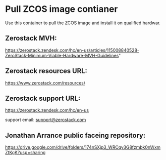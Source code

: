 # Pull ZCOS image contianer

Use this container to pull the ZCOS image and install it on qualified hardwar.

## Zerostack MVH:
https://zerostack.zendesk.com/hc/en-us/articles/115008840528-ZeroStack-Minimum-Viable-Hardware-MVH-Guidelines"

## Zerostack resources URL:
https://www.zerostack.com/resources/

## Zerostack support URL:
https://zerostack.zendesk.com/hc/en-us

support email: support@zerostack.com

## Jonathan Arrance public faceing repository:
https://drive.google.com/drive/folders/174nSXjp3_WRCqv3G8fzmbk0nWxmZtKgK?usp=sharing